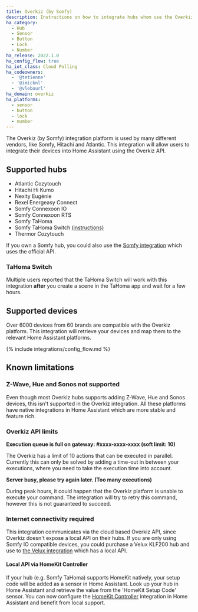 ```yaml
---
title: Overkiz (by Somfy)
description: Instructions on how to integrate hubs whom use the Overkiz platform with Home Assistant.
ha_category:
  - Hub
  - Sensor
  - Button
  - Lock
  - Number
ha_release: 2022.1.0
ha_config_flow: true
ha_iot_class: Cloud Polling
ha_codeowners:
  - '@tetienne'
  - '@imicknl'
  - '@vlebourl'
ha_domain: overkiz
ha_platforms:
  - sensor
  - button
  - lock
  - number
---
```


The Overkiz (by Somfy) integration platform is used by many different vendors, like Somfy, Hitachi and Atlantic. This integration will allow users to integrate their devices into Home Assistant using the Overkiz API.

## Supported hubs

- Atlantic Cozytouch
- Hitachi Hi Kumo
- Nexity Eugénie
- Rexel Energeasy Connect
- Somfy Connexoon IO
- Somfy Connexoon RTS
- Somfy TaHoma
- Somfy TaHoma Switch [(instructions)](#tahoma-switch)
- Thermor Cozytouch

If you own a Somfy hub, you could also use the [Somfy integration](/integrations/somfy/) which uses the official API.

### TaHoma Switch

Multiple users reported that the TaHoma Switch will work with this integration **after** you create a scene in the TaHoma app and wait for a few hours.

## Supported devices

Over 6000 devices from 60 brands are compatible with the Overkiz platform. This integration will retrieve your devices and map them to the relevant Home Assistant platforms.

{% include integrations/config_flow.md %}

## Known limitations

### Z-Wave, Hue and Sonos not supported

Even though most Overkiz hubs supports adding Z-Wave, Hue and Sonos devices, this isn't supported in the Overkiz integration. All these platforms have native integrations in Home Assistant which are more stable and feature rich.

### Overkiz API limits

**Execution queue is full on gateway: #xxxx-xxxx-xxxx (soft limit: 10)**

The Overkiz has a limit of 10 actions that can be executed in parallel. Currently this can only be solved by adding a time-out in between your executions, where you need to take the execution time into account.

**Server busy, please try again later. (Too many executions)**

During peak hours, it could happen that the Overkiz platform is unable to execute your command. The integration will try to retry this command, however this is not guaranteed to succeed. 

### Internet connectivity required

This integration communicates via the cloud based Overkiz API, since Overkiz doesn't expose a local API on their hubs. If you are only using Somfy IO compatible devices, you could purchase a Velux KLF200 hub and use to [the Velux integration](/integrations/velux/) which has a local API.

#### Local API via HomeKit Controller

If your hub (e.g. Somfy TaHoma) supports HomeKit natively, your setup code will be added as a sensor in Home Assistant. Look up your hub in Home Assistant and retrieve the value from the 'HomeKit Setup Code' sensor. You can now configure the [HomeKit Controller](/integrations/homekit_controller/) integration in Home Assistant and benefit from local support.
